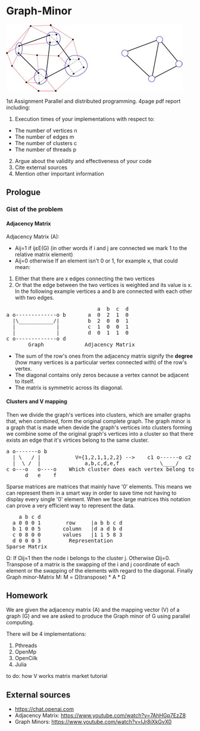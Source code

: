 # Graph-Minor
![graph-minor-example](graph-minor.jpg)

1st Assignment Parallel and distributed programming.
4page pdf report including:

1. Execution times of your implementations with respect to:
  - The number of vertices n
  - The number of edges m
  - The number of clusters c
  - The number of threads p
2. Argue about the validity and effectiveness of your code
3. Cite external sources
4. Mention other important information 

Prologue
--------
### Gist of the problem

#### Adjacency Matrix
Adjacency Matrix (A):
- Aij=1 if ijεE(G) (in other words if i and j are connected we mark 1 to the relative matrix element)
- Aij=0 otherwise
If an element isn't 0 or 1, for example x, that could mean:
1. Either that there are x edges connecting the two vertices
2. Or that the edge between the two vertices is weighted and its value is x.
In the following example vertices a and b are connected with each other with two edges.
<pre>
                             a  b  c  d
a o-------------o b       a  0  2  1  0
  |\___________/|         b  2  0  0  1
  |             |         c  1  0  0  1
  |             |         d  0  1  1  0
c o-------------o d      
       Graph             Adjacency Matrix
</pre>
- The sum of the row's ones from the adjacency matrix signify the **degree** (how many vertices 
is a particular vertex connected with) of the row's vertex.
- The diagonal contains only zeros because a vertex cannot be adjacent to itself.
- The matrix is symmetric across its diagonal.

#### Clusters and V mapping
Then we divide the graph's vertices into clusters, which are smaller graphs that, when combined, 
form the original complete graph. The graph minor is a graph that is made when devide the graph's vertices into clusters forming  we combine some
of the original graph's vertices into a cluster so that there exists an edge that it's virtices
belong to the same cluster.
<pre>
a o-------o b                              
  | \   / |           V={1,2,1,1,2,2} -->    c1 o------o c2
  |  \ /  |              a,b,c,d,e,f             \____/
c o---o   o----o    Which cluster does each vertex belong to
      d   e    f
</pre>

Sparse matrices are matrices that mainly have '0' elements. This means we can represent them in
a smart way in order to save time not having to display every single '0' element. When we face
large matrices this notation can prove a very efficient way to represent the data.

<pre>
    a b c d 
  a 0 0 0 1        row     |a b b c d
  b 1 0 0 5       column   |d a d b d 
  c 0 8 0 0       values   |1 1 5 8 3 
  d 0 0 0 3         Representation
Sparse Matrix             
</pre>

Ω: If Ωij=1 then the node i belongs to the cluster j. Otherwise Ωij=0.
Transpose of a matrix is the swapping of the i and j coordinate of each element or the swapping
of the elements with regard to the diagonal.
Finally Graph minor-Matrix M: M = Ω(transpose) * A * Ω 
 
Homework
--------
We are given the adjacency matrix (A) and the mapping vector (V) of a graph (G) and we are asked
to produce the Graph minor of G using parallel computing. 

There will be 4 implementations:
1. Pthreads
2. OpenMp
3. OpenCilk
4. Julia

to do:
how V works 
matrix market tutorial


External sources
----------------
- https://chat.openai.com
- Adjacency Matrix: https://www.youtube.com/watch?v=7AhHGp7EzZ8
- Graph Minors: https://www.youtube.com/watch?v=IJr8jXkGvX0
